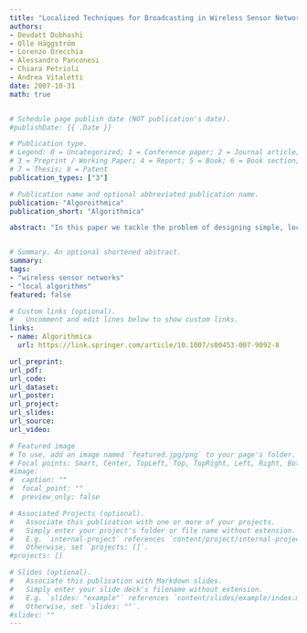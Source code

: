 ```yaml
---
title: "Localized Techniques for Broadcasting in Wireless Sensor Networks"
authors:
- Devdatt Dubhashi
- Olle Häggström
- Lorenzo Orecchia
- Alessandro Panconesi
- Chiara Petrioli
- Andrea Vitaletti
date: 2007-10-31
math: true


# Schedule page publish date (NOT publication's date).
#publishDate: {{ .Date }}

# Publication type.
# Legend: 0 = Uncategorized; 1 = Conference paper; 2 = Journal article;
# 3 = Preprint / Working Paper; 4 = Report; 5 = Book; 6 = Book section;
# 7 = Thesis; 8 = Patent
publication_types: ["3"]

# Publication name and optional abbreviated publication name.
publication: "Algoroithmica"
publication_short: "Algorithmica"

abstract: "In this paper we tackle the problem of designing simple, localized, low energy consuming, reliable protocols for one-to-all communication in large scale wireless sensor networks. Our first proposed technique, called the Irrigator protocol, relies on the idea to first build a sparse overlay network, and then flood over it. The overlay network is set up by means of a simple, distributed, localized probabilistic protocol and spans all the sensor nodes with high probability. Based on the algorithmic ideas of the Irrigator protocol we then develop a second protocol, dubbed Fireworks, with similar performance that does not require any overlay network to be set up in advance. Asymptotic analytical results are provided which assess the reliability of the Irrigator and Fireworks techniques. The theoretical analysis of the proposed protocols is complemented and validated by a (simulation based) comparative performance evaluation that assesses several advantages of our new protocols with respect to gossiping and simple flooding. Differently from previous studies, we analyze and demonstrate the performance of our protocols for two different node distributions: The typical uniform distribution and a newly defined “hill” distribution, here introduced to capture some of the important and more realistic aspects of node deployment in heterogeneous terrain. Simulation results show that the proposed schemes achieve very good trade-offs between low overhead, low energy consumption and high reliability. In particular, the Irrigator and Fireworks protocols are more reliable than gossiping, and significantly reduce the number of links along which a message is sent over both flooding and gossiping."


# Summary. An optional shortened abstract.
summary: 
tags:
- "wireless sensor networks"
- "local algorithms"
featured: false

# Custom links (optional).
#   Uncomment and edit lines below to show custom links.
links:
- name: Algorithmica
  url: https://link.springer.com/article/10.1007/s00453-007-9092-8

url_preprint: 
url_pdf: 
url_code:
url_dataset:
url_poster:
url_project:
url_slides:
url_source:
url_video:

# Featured image
# To use, add an image named `featured.jpg/png` to your page's folder. 
# Focal points: Smart, Center, TopLeft, Top, TopRight, Left, Right, BottomLeft, Bottom, BottomRight.
#image:
#  caption: ""
#  focal_point: ""
#  preview_only: false

# Associated Projects (optional).
#   Associate this publication with one or more of your projects.
#   Simply enter your project's folder or file name without extension.
#   E.g. `internal-project` references `content/project/internal-project/index.md`.
#   Otherwise, set `projects: []`.
#projects: []

# Slides (optional).
#   Associate this publication with Markdown slides.
#   Simply enter your slide deck's filename without extension.
#   E.g. `slides: "example"` references `content/slides/example/index.md`.
#   Otherwise, set `slides: ""`.
#slides: ""
---
```

